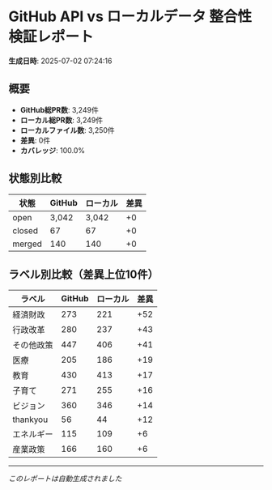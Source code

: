 # GitHub API vs ローカルデータ 整合性検証レポート

**生成日時**: 2025-07-02 07:24:16

## 概要

- **GitHub総PR数**: 3,249件
- **ローカル総PR数**: 3,249件
- **ローカルファイル数**: 3,250件
- **差異**: 0件
- **カバレッジ**: 100.0%

## 状態別比較

| 状態 | GitHub | ローカル | 差異 |
|------|--------|----------|------|
| open | 3,042 | 3,042 | +0 |
| closed | 67 | 67 | +0 |
| merged | 140 | 140 | +0 |

## ラベル別比較（差異上位10件）

| ラベル | GitHub | ローカル | 差異 |
|--------|--------|----------|------|
| 経済財政 | 273 | 221 | +52 |
| 行政改革 | 280 | 237 | +43 |
| その他政策 | 447 | 406 | +41 |
| 医療 | 205 | 186 | +19 |
| 教育 | 430 | 413 | +17 |
| 子育て | 271 | 255 | +16 |
| ビジョン | 360 | 346 | +14 |
| thankyou | 56 | 44 | +12 |
| エネルギー | 115 | 109 | +6 |
| 産業政策 | 166 | 160 | +6 |

---
*このレポートは自動生成されました*